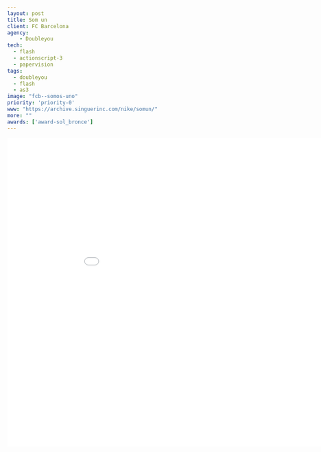 ```yaml
---
layout: post
title: Som un
client: FC Barcelona
agency:
    - Doubleyou
tech:
  - flash
  - actionscript-3
  - papervision
tags:
  - doubleyou
  - flash
  - as3
image: "fcb--somos-uno"
priority: 'priority-0'
www: "https://archive.singuerinc.com/nike/somun/"
more: ""
awards: ['award-sol_bronce']
---
```


<iframe width="960" height="720" src="//www.youtube.com/embed/nKFNOtTUxUk?rel=0&vq=hd1080" frameborder="0" allowfullscreen></iframe>
